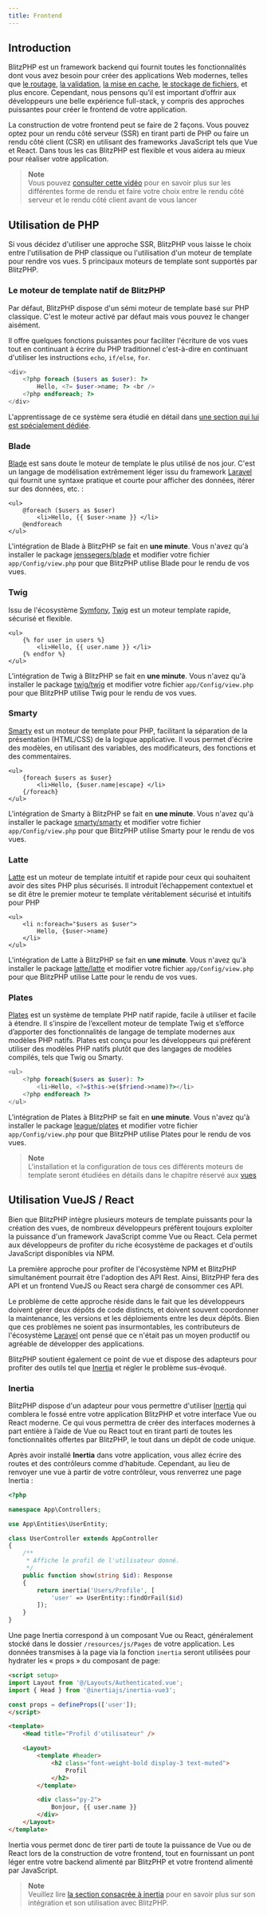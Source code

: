 ```yaml
---
title: Frontend
---
```


<a name="introduction"></a>
## Introduction

BlitzPHP est un framework backend qui fournit toutes les fonctionnalités dont vous avez besoin pour créer des applications Web modernes, telles que [le routage](/docs/{version}/routage), [la validation](/docs/{version}/validation), [la mise en cache](/docs/{version}/cache), [le stockage de fichiers](/docs/{version}/fichiers), et plus encore. Cependant, nous pensons qu’il est important d’offrir aux développeurs une belle expérience full-stack, y compris des approches puissantes pour créer le frontend de votre application.

La construction de votre frontend peut se faire de 2 façons. Vous pouvez optez pour un rendu côté serveur (SSR) en tirant parti de PHP ou faire un rendu côté client (CSR) en utilisant des frameworks JavaScript tels que Vue et React. Dans tous les cas BlitzPHP est flexible et vous aidera au mieux pour réaliser votre application.

> **Note**  
> Vous pouvez [consulter cette vidéo](https://www.youtube.com/watch?v=sqYfmWixI5A) pour en savoir plus sur les différentes forme de rendu et faire votre choix entre le rendu côté serveur et le rendu côté client avant de vous lancer

<a name="utilisation-de-php"></a>
## Utilisation de PHP

Si vous décidez d'utiliser une approche SSR, BlitzPHP vous laisse le choix entre l'utilisation de PHP classique ou l'utilisation d'un moteur de template pour rendre vos vues. 5 principaux moteurs de template sont supportés par BlitzPHP.

<a name="le-moteur-de-template-natif-de-blitzphp"></a>
### Le moteur de template natif de BlitzPHP

Par défaut, BlitzPHP dispose d'un sémi moteur de template basé sur PHP classique. C'est le moteur activé par défaut mais vous pouvez le changer aisément.

Il offre quelques fonctions puissantes pour faciliter l'écriture de vos vues tout en continuant à écrire du PHP traditionnel c'est-à-dire en continuant d'utiliser les instructions `echo`, `if/else`, `for`.

```php
<div>
    <?php foreach ($users as $user): ?>
        Hello, <?= $user->name; ?> <br />
    <?php endforeach; ?>
</div>
```

L'apprentissage de ce système sera étudié en détail dans [une section qui lui est spécialement dédiée](/docs/{version}/vues-natives).

<a name="blade"></a>
### Blade

<a href="https://laravel.com/docs/master/blade" target="_blank">Blade</a> est sans doute le moteur de template le plus utilisé de nos jour. C'est un langage de modélisation extrêmement léger issu du framework <a href="https://laravel.com" target="_blank">Laravel</a> qui fournit une syntaxe pratique et courte pour afficher des données, itérer sur des données, etc. :

```blade
<ul>
    @foreach ($users as $user)
        <li>Hello, {{ $user->name }} </li>
    @endforeach
</ul>
```

L'intégration de Blade à BlitzPHP se fait en **une minute**. Vous n'avez qu'à installer le package <a href="https://packagist.org/packages/jenssegers/blade" target="_blank">jenssegers/blade</a> et modifier votre fichier `app/Config/view.php` pour que BlitzPHP utilise Blade pour le rendu de vos vues.

<a name="twig"></a>
### Twig

Issu de l'écosystème <a href="https://symfony.com/" target="_blank">Symfony</a>,  <a href="https://twig.symfony.com/" target="_blank">Twig</a> est un moteur template rapide, sécurisé et flexible.

```twig
<ul>
    {% for user in users %}
        <li>Hello, {{ user.name }} </li>
    {% endfor %}
</ul>
```

L'intégration de Twig à BlitzPHP se fait en **une minute**. Vous n'avez qu'à installer le package [twig/twig](https://packagist.org/packages/twig/twig) et modifier votre fichier `app/Config/view.php` pour que BlitzPHP utilise Twig pour le rendu de vos vues.

<a name="smarty"></a>
### Smarty

<a href="https://smarty-php.github.io/smarty/stable/" target="_blank">Smarty</a> est un moteur de template pour PHP, facilitant la séparation de la présentation (HTML/CSS) de la logique applicative. Il vous permet d'écrire des modèles, en utilisant des variables, des modificateurs, des fonctions et des commentaires.

```smarty
<ul>
    {foreach $users as $user}
        <li>Hello, {$user.name|escape} </li>
    {/foreach}
</ul>
```

L'intégration de Smarty à BlitzPHP se fait en **une minute**. Vous n'avez qu'à installer le package <a href="https://packagist.org/packages/smarty/smarty" target="_blank">smarty/smarty</a> et modifier votre fichier `app/Config/view.php` pour que BlitzPHP utilise Smarty pour le rendu de vos vues.

<a name="latte"></a>
### Latte

<a href="https://latte.nette.org/en/" target="_blank">Latte</a> est un moteur de template intuitif et rapide pour ceux qui souhaitent avoir des sites PHP plus sécurisés. Il introduit l’échappement contextuel et se dit être le premier moteur te template véritablement sécurisé et intuitifs pour PHP

```latte
<ul>
    <li n:foreach="$users as $user">
        Hello, {$user->name}
    </li>
</ul>
```

L'intégration de Latte à BlitzPHP se fait en **une minute**. Vous n'avez qu'à installer le package <a href="https://packagist.org/packages/latte/latte" target="_blank">latte/latte</a> et modifier votre fichier `app/Config/view.php` pour que BlitzPHP utilise Latte pour le rendu de vos vues.

<a name="plates"></a>
### Plates

<a href="http://platesphp.com/" target="_blank">Plates</a> est un système de template PHP natif rapide, facile à utiliser et facile à étendre. Il s’inspire de l’excellent moteur de template Twig et s’efforce d’apporter des fonctionnalités de langage de template modernes aux modèles PHP natifs. Plates est conçu pour les développeurs qui préfèrent utiliser des modèles PHP natifs plutôt que des langages de modèles compilés, tels que Twig ou Smarty.

```php
<ul>
    <?php foreach($users as $user): ?>
        <li>Hello, <?=$this->e($friend->name)?></li>
    <?php endforeach ?>
</ul>
```

L'intégration de Plates à BlitzPHP se fait en **une minute**. Vous n'avez qu'à installer le package <a href="https://packagist.org/packages/league/plates" target="_blank">league/plates</a> et modifier votre fichier `app/Config/view.php` pour que BlitzPHP utilise Plates pour le rendu de vos vues.

> **Note**  
> L'installation et la configuration de tous ces différents moteurs de template seront étudiées en détails dans le chapitre réservé aux [vues](/docs/{version}/vues#utilisation-d-un-moteur-de-template)

<a name="utilisation-de-vuejs-react"></a>
## Utilisation VueJS / React

Bien que BlitzPHP intègre plusieurs moteurs de template puissants pour la création des vues, de nombreux développeurs préfèrent toujours exploiter la puissance d'un framework JavaScript comme Vue ou React. Cela permet aux développeurs de profiter du riche écosystème de packages et d'outils JavaScript disponibles via NPM.

La première approche pour profiter de l'écosystème NPM et BlitzPHP simultanément pourrait être l'adoption des API Rest. Ainsi, BlitzPHP fera des API et un frontend VueJS ou React sera chargé de consommer ces API. 

Le problème de cette approche réside dans le fait que les développeurs doivent gérer deux dépôts de code distincts, et doivent souvent coordonner la maintenance, les versions et les déploiements entre les deux dépôts. Bien que ces problèmes ne soient pas insurmontables, les contributeurs de l'écosystème [Laravel](https://laravel.com) ont pensé que ce n'était pas un moyen productif ou agréable de développer des applications. 

BlitzPHP soutient également ce point de vue et dispose des adapteurs pour profiter des outils tel que [Inertia](https://inertiajs.com) et régler le problème sus-évoqué.

<a name="inertia"></a>
### Inertia

BlitzPHP dispose d'un adapteur pour vous permettre d'utiliser [Inertia](https://inertiajs.com) qui comblera le fossé entre votre application BlitzPHP et votre interface Vue ou React moderne. Ce qui vous permettra de créer des interfaces modernes à part entière à l’aide de Vue ou React tout en tirant parti de toutes les fonctionnalités offertes par BlitzPHP, le tout dans un dépôt de code unique.

Après avoir installé **Inertia** dans votre application, vous allez écrire des routes et des contrôleurs comme d’habitude. Cependant, au lieu de renvoyer une vue à partir de votre contrôleur, vous renverrez une page Inertia :

```php
<?php

namespace App\Controllers;

use App\Entities\UserEntity;

class UserController extends AppController
{
    /**
     * Affiche le profil de l'utilisateur donné.
     */
    public function show(string $id): Response
    {
        return inertia('Users/Profile', [
            'user' => UserEntity::findOrFail($id)
        ]);
    }
}
```

Une page Inertia correspond à un composant Vue ou React, généralement stocké dans le dossier `/resources/js/Pages` de votre application. Les données transmises à la page via la fonction `inertia` seront utilisées pour hydrater les « props » du composant de page:

```html
<script setup>
import Layout from '@/Layouts/Authenticated.vue';
import { Head } from '@inertiajs/inertia-vue3';

const props = defineProps(['user']);
</script>

<template>
    <Head title="Profil d'utilisateur" />

    <Layout>
        <template #header>
            <h2 class="font-weight-bold display-3 text-muted">
                Profil
            </h2>
        </template>

        <div class="py-2">
            Bonjour, {{ user.name }}
        </div>
    </Layout>
</template>
```

Inertia vous permet donc de tirer parti de toute la puissance de Vue ou de React lors de la construction de votre frontend, tout en fournissant un pont léger entre votre backend alimenté par BlitzPHP et votre frontend alimenté par JavaScript. 

> **Note**  
> Veuillez lire [la section consacrée à inertia](/docs/{version}/inertia) pour en savoir plus sur son intégration et son utilisation avec BlitzPHP.